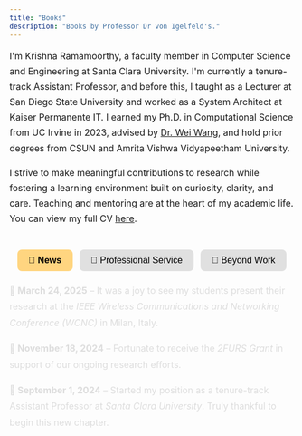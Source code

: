 ```yaml
---
title: "Books"
description: "Books by Professor Dr von Igelfeld's."
---
```


<p style="font-size: 16px; line-height: 1.7;">
  I'm Krishna Ramamoorthy, a faculty member in Computer Science and Engineering at Santa Clara University. I'm currently a tenure-track Assistant Professor, and before this, I taught as a Lecturer at San Diego State University and worked as a System Architect at Kaiser Permanente IT. I earned my Ph.D. in Computational Science from UC Irvine in 2023, advised by <a href="https://wwang.sdsu.edu/" class="advisor-link" target="_blank">Dr. Wei Wang</a>, and hold prior degrees from CSUN and Amrita Vishwa Vidyapeetham University.
</p>


<p style="font-size: 16px; line-height: 1.7;">
  I strive to make meaningful contributions to research while fostering a learning environment built on curiosity, clarity, and care. Teaching and mentoring are at the heart of my academic life.  
  You can view my full CV <a href="/KrishnaRamamoorthyCV.pdf" class="advisor-link" target="_blank">here</a>.
</p>


<style>
.bio-tab-wrapper {
  display: flex;
  justify-content: center;
  margin: 40px 0 20px;
}

.bio-tabs {
  display: flex;
  gap: 12px;
  flex-wrap: wrap;
}

.bio-tabs button {
  padding: 10px 20px;
  font-size: 16px;
  border: none;
  border-radius: 8px;
  background-color: #e0e0e0;
  cursor: pointer;
  transition: background-color 0.3s ease, transform 0.2s ease;
}

.bio-tabs button:hover {
  background-color: #ffd580;
}

.bio-tabs button.active {
  background-color: #ffd580;
  font-weight: bold;
}

.bio-section {
  display: none;
  animation: fadeIn 0.4s ease;
}
.bio-section.active {
  display: block;
}

@keyframes fadeIn {
  from {opacity: 0;}
  to {opacity: 1;}
}
</style>

<div class="bio-tab-wrapper">
  <div class="bio-tabs">
    <button id="btn-news" class="active" onclick="showBioSection('news')">📌 News</button>
    <button id="btn-service" onclick="showBioSection('service')">🤝 Professional Service</button>
    <button id="btn-beyond" onclick="showBioSection('beyond')">🌱 Beyond Work</button>
  </div>
</div>

<!-- 📌 NEWS -->
<div id="news" class="bio-section active">
  <div style="font-size: 16px; line-height: 1.8;">
    <p><strong>📌 March 24, 2025</strong> – It was a joy to see my students present their research at the <em>IEEE Wireless Communications and Networking Conference (WCNC)</em> in Milan, Italy.</p>
    <p><strong>📌 November 18, 2024</strong> – Fortunate to receive the <em>2FURS Grant</em> in support of our ongoing research efforts.</p>
    <p><strong>📌 September 1, 2024</strong> – Started my position as a tenure-track Assistant Professor at <em>Santa Clara University</em>. Truly thankful to begin this new chapter.</p>
  </div>
</div>

<!-- 🤝 SERVICE -->
<div id="service" class="bio-section">
  <p style="font-size: 16px; line-height: 1.8;"><strong>Technical Program Committee:</strong></p>
  <ul style="font-size: 15px; line-height: 1.8; padding-left: 20px; margin-top: -10px;">
    <li>IEEE Wireless Communications and Networking Conference (WCNC): 2023, 2024, 2025</li>
    <li>IEEE Global Communications Conference (Globecom): 2019</li>
    <li>IEEE Intermountain Engineering, Technology and Computing Conference (IETC): 2024</li>
  </ul>

  <p style="font-size: 16px; line-height: 1.8;"><strong>Technical Reviewer:</strong></p>
  <ul style="font-size: 15px; line-height: 1.8; padding-left: 20px; margin-top: -10px;">
    <li>IEEE Communications Magazine — 2024</li>
    <li>Results in Optics — 2023</li>
    <li>International Journal of Electrical, Electronics and Computer Systems (IJEECS) — 2021</li>
  </ul>

  <p style="font-size: 16px; line-height: 1.8;"><strong>Judge:</strong></p>
  <ul style="font-size: 15px; line-height: 1.8; padding-left: 20px; margin-top: -10px;">
    <li>Student Research Symposium, San Diego State University — 2023</li>
  </ul>
</div>

<!-- 🌱 BEYOND WORK -->
<div id="beyond" class="bio-section">
  <p style="font-size: 16px; line-height: 1.8;">
    Outside of work, I love playing fetch with my kitty cat Eevee (yes, he actually plays fetch!) and unwinding with a good board game — <strong>Catan</strong> is my all-time favorite. I truly enjoy <strong>aquascaping</strong>, and I also <strong>foster kittens</strong> whenever I can. These little side passions bring a lot of joy and balance to my life.
  </p>

  <h4 style="margin-top: 30px;">🐠 Aquascaping</h4>
  <div style="display: flex; flex-wrap: wrap; gap: 16px; margin-bottom: 30px;">
    <img src="/A3.JPG" alt="Aquascape 1" style="width: 30%; border-radius: 10px; box-shadow: 0 2px 8px rgba(0,0,0,0.1);">
    <img src="/A2.JPG" alt="Aquascape 2" style="width: 30%; border-radius: 10px; box-shadow: 0 2px 8px rgba(0,0,0,0.1);">
    <img src="/A1.JPG" alt="Aquascape 3" style="width: 30%; border-radius: 10px; box-shadow: 0 2px 8px rgba(0,0,0,0.1);">
  </div>

  <h4>🐾 Foster Kittens</h4>
  <div style="display: flex; flex-wrap: wrap; gap: 16px;">
    <img src="/F1.JPG" alt="Foster Kitty 1" style="width: 30%; border-radius: 10px; box-shadow: 0 2px 8px rgba(0,0,0,0.1);">
    <img src="/F2.JPG" alt="Foster Kitty 2" style="width: 30%; border-radius: 10px; box-shadow: 0 2px 8px rgba(0,0,0,0.1);">
    <img src="/F3.JPG" alt="Foster Kitty 3" style="width: 30%; border-radius: 10px; box-shadow: 0 2px 8px rgba(0,0,0,0.1);">
  </div>
</div>

<!-- JS Logic -->
<script>
function showBioSection(id) {
  document.querySelectorAll('.bio-section').forEach(s => s.classList.remove('active'));
  document.querySelectorAll('.bio-tabs button').forEach(b => b.classList.remove('active'));
  document.getElementById(id).classList.add('active');
  document.getElementById('btn-' + id).classList.add('active');
}
</script>